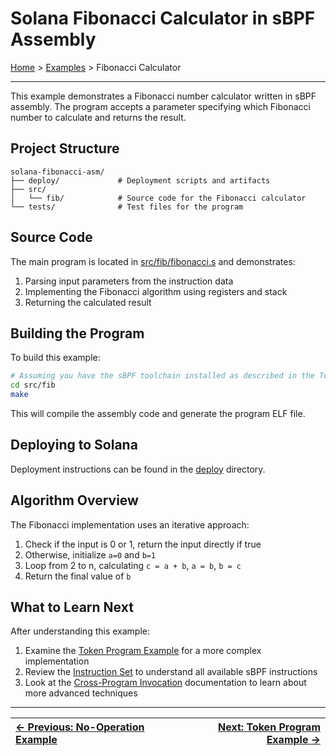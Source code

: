# Solana Fibonacci Calculator in sBPF Assembly

[Home](../../README.md) > [Examples](../README.md) > Fibonacci Calculator

---

This example demonstrates a Fibonacci number calculator written in sBPF assembly. The program accepts a parameter specifying which Fibonacci number to calculate and returns the result.

## Project Structure

```
solana-fibonacci-asm/
├── deploy/             # Deployment scripts and artifacts
├── src/
│   └── fib/            # Source code for the Fibonacci calculator
└── tests/              # Test files for the program
```

## Source Code

The main program is located in [src/fib/fibonacci.s](./src/fib/fibonacci.s) and demonstrates:

1. Parsing input parameters from the instruction data
2. Implementing the Fibonacci algorithm using registers and stack
3. Returning the calculated result

## Building the Program

To build this example:

```bash
# Assuming you have the sBPF toolchain installed as described in the Toolchain Setup guide
cd src/fib
make
```

This will compile the assembly code and generate the program ELF file.

## Deploying to Solana

Deployment instructions can be found in the [deploy](./deploy) directory.

## Algorithm Overview

The Fibonacci implementation uses an iterative approach:
1. Check if the input is 0 or 1, return the input directly if true
2. Otherwise, initialize `a=0` and `b=1`
3. Loop from 2 to n, calculating `c = a + b`, `a = b`, `b = c`
4. Return the final value of `b`

## What to Learn Next

After understanding this example:

1. Examine the [Token Program Example](../token.sbpf/) for a more complex implementation
2. Review the [Instruction Set](../../docs/reference/03_instruction_set.md) to understand all available sBPF instructions
3. Look at the [Cross-Program Invocation](../../docs/advanced/) documentation to learn about more advanced techniques

---

| [← Previous: No-Operation Example](../sbpf-asm-noop/) | [Next: Token Program Example →](../token.sbpf/) |
|:-----------------------------------------------------|------------------------------------------------:| 